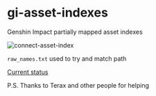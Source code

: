 # gi-asset-indexes

Genshin Impact partially mapped asset indexes

![connect-asset-index](https://media.discordapp.net/attachments/823035480723292184/948361385983762472/unknown.png)

 `raw_names.txt` used to try and match path

[Current status](/STATUS.md)

P.S. Thanks to Terax and other people for helping